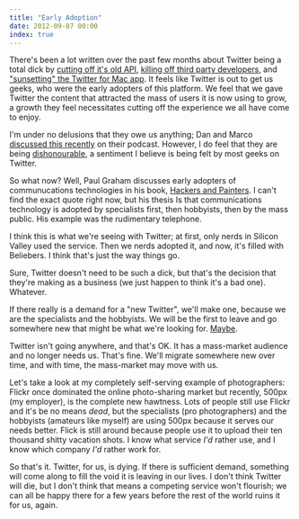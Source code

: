 ```yaml
---
title: "Early Adoption"
date: 2012-09-07 00:00
index: true
---
```


There's been a lot written over the past few months about Twitter being a total dick by [cutting off it's old API](https://dev.twitter.com/blog/changes-coming-to-twitter-api), [killing off third party developers](http://mashable.com/2012/08/16/twitter-api-big-changes/), and ["sunsetting" the Twitter for Mac app](http://news.cnet.com/8301-1023_3-57507980-93/twitter-said-to-be-tossing-twitter-for-mac-app/). It feels like Twitter is out to get us geeks, who were the early adopters of this platform. We feel that we gave Twitter the content that attracted the mass of users it is now using to grow, a growth they feel necessitates cutting off the experience we all have come to enjoy.

I'm under no delusions that they owe us anything; Dan and Marco [discussed this recently](http://5by5.tv/buildanalyze/92) on their podcast. However, I do feel that they are being [dishonourable](http://5by5.tv/hypercritical/83), a sentiment I believe is being felt by most geeks on Twitter.

So what now? Well, Paul Graham discusses early adopters of communucations technologies in his book, [Hackers and Painters](http://www.amazon.com/gp/product/0596006624/ref=as_li_ss_tl?ie=UTF8&camp=1789&creative=390957&creativeASIN=0596006624&linkCode=as2&tag=ashfur-20). I can't find the exact quote right now, but his thesis Is that communications technology is adopted by specialists first, then hobbyists, then by the mass public. His example was the rudimentary telephone.

I think this is what we're seeing with Twitter; at first, only nerds in Silicon Valley used the service. Then we nerds adopted it, and now, it's filled with Beliebers. I think that's just the way things go.

Sure, Twitter doesn't need to be such a dick, but that's the decision that they're making as a business (we just happen to think it's a bad one). Whatever.

If there really is a demand for a "new Twitter", we'll make one, because we are the specialists and the hobbyists. We will be the first to leave and go somewhere new that might be what we're looking for. [Maybe](http://alpha.app.net).

Twitter isn't going anywhere, and that's OK. It has a mass-market audience and no longer needs us. That's fine. We'll migrate somewhere new over time, and with time, the mass-market may move with us.

Let's take a look at my completely self-serving example of photographers: Flickr once dominated the online photo-sharing market but recently, 500px (my employer), is the complete new hawtness. Lots of people still use Flickr and it's be no means _dead_, but the specialists (pro photographers) and the hobbyists (amateurs like myself) are using 500px because it serves our needs better. Flick is still around because people use it to upload their ten thousand shitty vacation shots. I know what service _I'd_ rather use, and I know which company _I'd_ rather work for.

So that's it. Twitter, for us, is dying. If there is sufficient demand, something will come along to fill the void it is leaving in our lives. I don't think Twitter will die, but I don't think that means a competing service won't flourish; we can all be happy there for a few years before the rest of the world ruins it for us, again.

<!-- more -->
